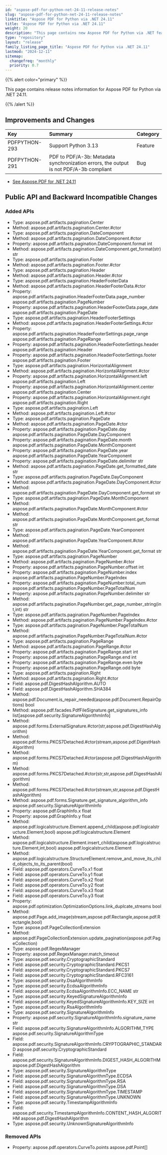 ```yaml
---
id: "aspose-pdf-for-python-net-24-11-release-notes"
slug: "aspose-pdf-for-python-net-24-11-release-notes"
linktitle: "Aspose PDF for Python via .NET 24.11"
title: "Aspose PDF for Python via .NET 24.11"
weight: 20
description: "This page contains new Aspose PDF for Python via .NET features, enhancement, and bug fixes in 2024, version 24.11."
type: "repository"
layout: "release"
family_listing_page_title: "Aspose PDF for Python via .NET 24.11"
lastmod: "2024-12-11"
sitemap:
  changefreq: "monthly"
  priority: 0.7
---
```


{{% alert color="primary" %}}

This page contains release notes information for Aspose PDF for Python via .NET 24.11.

{{% /alert %}}

## Improvements and Changes

|**Key**|**Summary**|**Category**|
| :- | :- | :- |
|PDFPYTHON-293|Support Python 3.13|Feature|
|PDFPYTHON-291|PDF to PDF/A-3b: Metadata synchronization errors, the output is not PDF/A-3b compliant|Bug|

- [See Aspose.PDF for .NET 24.11](/pdf/net/release-notes/2024/aspose-pdf-for-net-24-11-release-notes/)

## Public API and Backward Incompatible Changes

### Added APIs
* Type: aspose.pdf.artifacts.pagination.Center
* Method: aspose.pdf.artifacts.pagination.Center.#ctor 
* Type: aspose.pdf.artifacts.pagination.DateComponent
* Method: aspose.pdf.artifacts.pagination.DateComponent.#ctor 
* Property: aspose.pdf.artifacts.pagination.DateComponent.format int
* Method: aspose.pdf.artifacts.pagination.DateComponent.get_format(str) str
* Type: aspose.pdf.artifacts.pagination.Footer
* Method: aspose.pdf.artifacts.pagination.Footer.#ctor 
* Type: aspose.pdf.artifacts.pagination.Header
* Method: aspose.pdf.artifacts.pagination.Header.#ctor 
* Type: aspose.pdf.artifacts.pagination.HeaderFooterData
* Method: aspose.pdf.artifacts.pagination.HeaderFooterData.#ctor 
* Property: aspose.pdf.artifacts.pagination.HeaderFooterData.page_number aspose.pdf.artifacts.pagination.PageNumber
* Property: aspose.pdf.artifacts.pagination.HeaderFooterData.page_date aspose.pdf.artifacts.pagination.PageDate
* Type: aspose.pdf.artifacts.pagination.HeaderFooterSettings
* Method: aspose.pdf.artifacts.pagination.HeaderFooterSettings.#ctor 
* Property: aspose.pdf.artifacts.pagination.HeaderFooterSettings.page_range aspose.pdf.artifacts.pagination.PageRange
* Property: aspose.pdf.artifacts.pagination.HeaderFooterSettings.header aspose.pdf.artifacts.pagination.Header
* Property: aspose.pdf.artifacts.pagination.HeaderFooterSettings.footer aspose.pdf.artifacts.pagination.Footer
* Type: aspose.pdf.artifacts.pagination.HorizontalAlignment
* Method: aspose.pdf.artifacts.pagination.HorizontalAlignment.#ctor 
* Property: aspose.pdf.artifacts.pagination.HorizontalAlignment.left aspose.pdf.artifacts.pagination.Left
* Property: aspose.pdf.artifacts.pagination.HorizontalAlignment.center aspose.pdf.artifacts.pagination.Center
* Property: aspose.pdf.artifacts.pagination.HorizontalAlignment.right aspose.pdf.artifacts.pagination.Right
* Type: aspose.pdf.artifacts.pagination.Left
* Method: aspose.pdf.artifacts.pagination.Left.#ctor 
* Type: aspose.pdf.artifacts.pagination.PageDate
* Method: aspose.pdf.artifacts.pagination.PageDate.#ctor 
* Property: aspose.pdf.artifacts.pagination.PageDate.day aspose.pdf.artifacts.pagination.PageDate.DayComponent
* Property: aspose.pdf.artifacts.pagination.PageDate.month aspose.pdf.artifacts.pagination.PageDate.MonthComponent
* Property: aspose.pdf.artifacts.pagination.PageDate.year aspose.pdf.artifacts.pagination.PageDate.YearComponent
* Property: aspose.pdf.artifacts.pagination.PageDate.delimiter str
* Method: aspose.pdf.artifacts.pagination.PageDate.get_formatted_date str
* Type: aspose.pdf.artifacts.pagination.PageDate.DayComponent
* Method: aspose.pdf.artifacts.pagination.PageDate.DayComponent.#ctor 
* Method: aspose.pdf.artifacts.pagination.PageDate.DayComponent.get_format str
* Type: aspose.pdf.artifacts.pagination.PageDate.MonthComponent
* Method: aspose.pdf.artifacts.pagination.PageDate.MonthComponent.#ctor 
* Method: aspose.pdf.artifacts.pagination.PageDate.MonthComponent.get_format str
* Type: aspose.pdf.artifacts.pagination.PageDate.YearComponent
* Method: aspose.pdf.artifacts.pagination.PageDate.YearComponent.#ctor 
* Method: aspose.pdf.artifacts.pagination.PageDate.YearComponent.get_format str
* Type: aspose.pdf.artifacts.pagination.PageNumber
* Method: aspose.pdf.artifacts.pagination.PageNumber.#ctor 
* Property: aspose.pdf.artifacts.pagination.PageNumber.offset int
* Property: aspose.pdf.artifacts.pagination.PageNumber.index aspose.pdf.artifacts.pagination.PageNumber.PageIndex
* Property: aspose.pdf.artifacts.pagination.PageNumber.total_num aspose.pdf.artifacts.pagination.PageNumber.PageTotalNum
* Property: aspose.pdf.artifacts.pagination.PageNumber.delimiter str
* Method: aspose.pdf.artifacts.pagination.PageNumber.get_page_number_string(int,int) str
* Type: aspose.pdf.artifacts.pagination.PageNumber.PageIndex
* Method: aspose.pdf.artifacts.pagination.PageNumber.PageIndex.#ctor 
* Type: aspose.pdf.artifacts.pagination.PageNumber.PageTotalNum
* Method: aspose.pdf.artifacts.pagination.PageNumber.PageTotalNum.#ctor 
* Type: aspose.pdf.artifacts.pagination.PageRange
* Method: aspose.pdf.artifacts.pagination.PageRange.#ctor 
* Property: aspose.pdf.artifacts.pagination.PageRange.start int
* Property: aspose.pdf.artifacts.pagination.PageRange.end int
* Property: aspose.pdf.artifacts.pagination.PageRange.even byte
* Property: aspose.pdf.artifacts.pagination.PageRange.odd byte
* Type: aspose.pdf.artifacts.pagination.Right
* Method: aspose.pdf.artifacts.pagination.Right.#ctor 
* Field: aspose.pdf.DigestHashAlgorithm.AUTO
* Field: aspose.pdf.DigestHashAlgorithm.SHA384
* Method: aspose.pdf.Document.is_repair_needed(aspose.pdf.Document.RepairOptions) bool
* Method: aspose.pdf.facades.PdfFileSignature.get_signatures_info list[aspose.pdf.security.SignatureAlgorithmInfo]
* Method: aspose.pdf.forms.ExternalSignature.#ctor(str,aspose.pdf.DigestHashAlgorithm) 
* Method: aspose.pdf.forms.PKCS7Detached.#ctor(stream,aspose.pdf.DigestHashAlgorithm) 
* Method: aspose.pdf.forms.PKCS7Detached.#ctor(aspose.pdf.DigestHashAlgorithm) 
* Method: aspose.pdf.forms.PKCS7Detached.#ctor(str,str,aspose.pdf.DigestHashAlgorithm) 
* Method: aspose.pdf.forms.PKCS7Detached.#ctor(stream,str,aspose.pdf.DigestHashAlgorithm) 
* Method: aspose.pdf.forms.Signature.get_signature_algorithm_info aspose.pdf.security.SignatureAlgorithmInfo
* Property: aspose.pdf.GraphInfo.x float
* Property: aspose.pdf.GraphInfo.y float
* Method: aspose.pdf.logicalstructure.Element.append_child(aspose.pdf.logicalstructure.Element,bool) aspose.pdf.logicalstructure.Element
* Method: aspose.pdf.logicalstructure.Element.insert_child(aspose.pdf.logicalstructure.Element,int,bool) aspose.pdf.logicalstructure.Element
* Method: aspose.pdf.logicalstructure.StructureElement.remove_and_move_its_child_objects_to_its_parent(bool) 
* Field: aspose.pdf.operators.CurveTo.x1 float
* Field: aspose.pdf.operators.CurveTo.y1 float
* Field: aspose.pdf.operators.CurveTo.x2 float
* Field: aspose.pdf.operators.CurveTo.y2 float
* Field: aspose.pdf.operators.CurveTo.x3 float
* Field: aspose.pdf.operators.CurveTo.y3 float
* Property: aspose.pdf.optimization.OptimizationOptions.link_duplcate_streams bool
* Method: aspose.pdf.Page.add_image(stream,aspose.pdf.Rectangle,aspose.pdf.Rectangle,bool) 
* Type: aspose.pdf.PageCollectionExtension
* Method: aspose.pdf.PageCollectionExtension.update_pagination(aspose.pdf.PageCollection) 
* Type: aspose.pdf.RegexManager
* Property: aspose.pdf.RegexManager.match_timeout 
* Type: aspose.pdf.security.CryptographicStandard
* Field: aspose.pdf.security.CryptographicStandard.PKCS1
* Field: aspose.pdf.security.CryptographicStandard.PKCS7
* Field: aspose.pdf.security.CryptographicStandard.RFC3161
* Type: aspose.pdf.security.DsaAlgorithmInfo
* Type: aspose.pdf.security.EcdsaAlgorithmInfo
* Field: aspose.pdf.security.EcdsaAlgorithmInfo.ECC_NAME str
* Type: aspose.pdf.security.KeyedSignatureAlgorithmInfo
* Field: aspose.pdf.security.KeyedSignatureAlgorithmInfo.KEY_SIZE int
* Type: aspose.pdf.security.RsaAlgorithmInfo
* Type: aspose.pdf.security.SignatureAlgorithmInfo
* Property: aspose.pdf.security.SignatureAlgorithmInfo.signature_name str
* Field: aspose.pdf.security.SignatureAlgorithmInfo.ALGORITHM_TYPE aspose.pdf.security.SignatureAlgorithmType
* Field: aspose.pdf.security.SignatureAlgorithmInfo.CRYPTOGRAPHIC_STANDARD aspose.pdf.security.CryptographicStandard
* Field: aspose.pdf.security.SignatureAlgorithmInfo.DIGEST_HASH_ALGORITHM aspose.pdf.DigestHashAlgorithm
* Type: aspose.pdf.security.SignatureAlgorithmType
* Field: aspose.pdf.security.SignatureAlgorithmType.ECDSA
* Field: aspose.pdf.security.SignatureAlgorithmType.RSA
* Field: aspose.pdf.security.SignatureAlgorithmType.DSA
* Field: aspose.pdf.security.SignatureAlgorithmType.TIMESTAMP
* Field: aspose.pdf.security.SignatureAlgorithmType.UNKNOWN
* Type: aspose.pdf.security.TimestampAlgorithmInfo
* Field: aspose.pdf.security.TimestampAlgorithmInfo.CONTENT_HASH_ALGORITHM aspose.pdf.DigestHashAlgorithm
* Type: aspose.pdf.security.UnknownSignatureAlgorithmInfo

### Removed APIs
* Property: aspose.pdf.operators.CurveTo.points aspose.pdf.Point[]
